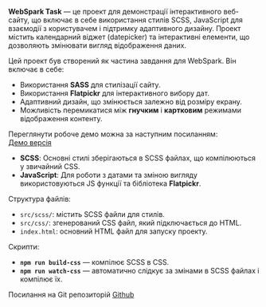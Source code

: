 
**WebSpark Task** — це проект для демонстрації інтерактивного веб-сайту, що включає в себе використання стилів SCSS, JavaScript для взаємодії з користувачем і підтримку адаптивного дизайну. Проект містить календарний віджет (datepicker) та інтерактивні елементи, що дозволяють змінювати вигляд відображення даних.


Цей проект був створений як частина завдання для WebSpark. Він включає в себе:

- Використання **SASS** для стилізації сайту.
- Використання **Flatpickr** для інтерактивного вибору дат.
- Адаптивний дизайн, що змінюється залежно від розміру екрану.
- Можливість перемикатися між **гнучким** і **картковим** режимами відображення контенту.

Переглянути робоче демо можна за наступним посиланням:  
[Демо версія](https://arturshmidt.github.io/webspark-task/)


- **SCSS**: Основні стилі зберігаються в SCSS файлах, що компілюються у звичайний CSS.
- **JavaScript**: Для роботи з датами та зміною вигляду використовуються JS функції та бібліотека **Flatpickr**.

 Структура файлів:

- `src/scss/`: містить SCSS файли для стилів.
- `src/css/`: згенерований CSS файл, який підключається до HTML.
- `index.html`: основний HTML файл для запуску проекту.

 Скрипти:

- **`npm run build-css`** — компілює SCSS в CSS.
- **`npm run watch-css`** — автоматично слідкує за змінами в SCSS файлах і компілює їх.

Посилання на Git репозиторій
 [Github](https://github.com/ArturShmidt/webspark-task.git)